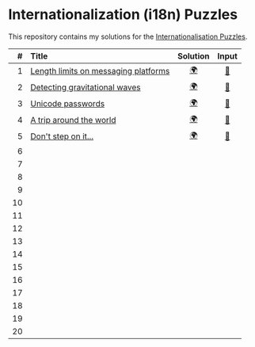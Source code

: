 # Internationalization (i18n) Puzzles

This repository contains my solutions for the [Internationalisation Puzzles](https://i18n-puzzles.com).

| # | Title                                                                         | Solution                                                                               | Input                                                                                        |
|--:|:------------------------------------------------------------------------------|:-------------------------------------------------------------------------------------: |:--------------------------------------------------------------------------------------------:|
| 1 | [Length limits on messaging platforms](https://i18n-puzzles.com/puzzle/1/)    | [🌍](https://github.com/baptistecottier/i18n/blob/main/puzzles/puzzle_01/solver_01.py) | [📗](https://github.com/baptistecottier/i18n/blob/main/puzzles/puzzle_01/user_input_01.txt) |
| 2 | [Detecting gravitational waves       ](https://i18n-puzzles.com/puzzle/2/)    | [🌍](https://github.com/baptistecottier/i18n/blob/main/puzzles/puzzle_02/solver_02.py) | [📗](https://github.com/baptistecottier/i18n/blob/main/puzzles/puzzle_02/user_input_02.txt) |
| 3 | [Unicode passwords                   ](https://i18n-puzzles.com/puzzle/3/)    | [🌍](https://github.com/baptistecottier/i18n/blob/main/puzzles/puzzle_03/solver_03.py) | [📗](https://github.com/baptistecottier/i18n/blob/main/puzzles/puzzle_03/user_input_03.txt) |
| 4 | [A trip around the world             ](https://i18n-puzzles.com/puzzle/4/)    | [🌍](https://github.com/baptistecottier/i18n/blob/main/puzzles/puzzle_04/solver_04.py) | [📗](https://github.com/baptistecottier/i18n/blob/main/puzzles/puzzle_04/user_input_04.txt) |
| 5 | [Don't step on it...                 ](https://i18n-puzzles.com/puzzle/5/)    | [🌍](https://github.com/baptistecottier/i18n/blob/main/puzzles/puzzle_05/solver_05.py) | [📗](https://github.com/baptistecottier/i18n/blob/main/puzzles/puzzle_05/user_input_05.txt) |
| 6
| 7
| 8 
| 9
| 10
| 11
| 12
| 13
| 14
| 15
| 16
| 17
| 18
| 19
| 20
